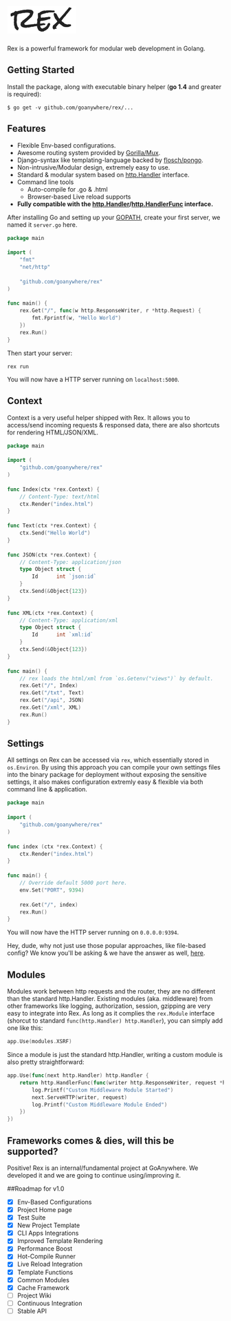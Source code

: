 <a href="#"><img alt="rex" src="https://raw.githubusercontent.com/go-rex/rex/assets/images/rex.png" width="160px" height="64px"></a>
===

Rex is a powerful framework for modular web development in Golang.

## Getting Started

Install the package, along with executable binary helper (**go 1.4** and greater is required):

```shell
$ go get -v github.com/goanywhere/rex/...
```

## Features
* Flexible Env-based configurations.
* Awesome routing system provided by [Gorilla/Mux](//github.com/gorilla/mux).
* Django-syntax like templating-language backed by [flosch/pongo](//github.com/flosch/pongo2).
* Non-intrusive/Modular design, extremely easy to use.
* Standard & modular system based on [http.Handler](http://godoc.org/net/http#Handler) interface.
* Command line tools
    * Auto-compile for .go & .html
    * Browser-based Live reload supports
* **Fully compatible with the [http.Handler](http://godoc.org/net/http#Handler)/[http.HandlerFunc](http://godoc.org/net/http#HandlerFunc) interface.**


After installing Go and setting up your [GOPATH](http://golang.org/doc/code.html#GOPATH), create your first server, we named it `server.go` here.

``` go
package main

import (
    "fmt"
    "net/http"

    "github.com/goanywhere/rex"
)

func main() {
    rex.Get("/", func(w http.ResponseWriter, r *http.Request) {
        fmt.Fprintf(w, "Hello World")
    })
    rex.Run()
}
```

Then start your server:
``` shell
rex run
```

You will now have a HTTP server running on `localhost:5000`.



## Context

Context is a very useful helper shipped with Rex. It allows you to access/send incoming requests & responsed data, there are also shortcuts for rendering HTML/JSON/XML.


``` go
package main

import (
    "github.com/goanywhere/rex"
)

func Index(ctx *rex.Context) {
    // Content-Type: text/html
    ctx.Render("index.html")
}

func Text(ctx *rex.Context) {
    ctx.Send("Hello World")
}

func JSON(ctx *rex.Context) {
    // Content-Type: application/json
    type Object struct {
        Id      int `json:id`
    }
    ctx.Send(&Object{123})
}

func XML(ctx *rex.Context) {
    // Content-Type: application/xml
    type Object struct {
        Id      int `xml:id`
    }
    ctx.Send(&Object{123})
}

func main() {
    // rex loads the html/xml from `os.Getenv("views")` by default.
    rex.Get("/", Index)
    rex.Get("/txt", Text)
    rex.Get("/api", JSON)
    rex.Get("/xml", XML)
    rex.Run()
}
```


## Settings

All settings on Rex can be accessed via `rex`, which essentially stored in `os.Environ`. By using this approach you can compile your own settings files into the binary package for deployment without exposing the sensitive settings, it also makes configuration extremly easy & flexible via both command line & application.

``` go
package main

import (
    "github.com/goanywhere/rex"
)

func index (ctx *rex.Context) {
    ctx.Render("index.html")
}

func main() {
    // Override default 5000 port here.
    env.Set("PORT", 9394)

    rex.Get("/", index)
    rex.Run()
}
```

You will now have the HTTP server running on `0.0.0.0:9394`.

Hey, dude, why not just use those popular approaches, like file-based config? We know you'll be asking & we have the answer as well, [here](http://12factor.net/config).


## Modules

Modules work between http requests and the router, they are no different than the standard http.Handler. Existing modules (aka. middleware) from other frameworks like logging, authorization, session, gzipping are very easy to integrate into Rex. As long as it complies the `rex.Module` interface (shorcut to standard `func(http.Handler) http.Handler`), you can simply add one like this:

``` go
app.Use(modules.XSRF)
```


Since a module is just the standard http.Handler, writing a custom module is also pretty straightforward:

``` go
app.Use(func(next http.Handler) http.Handler {
    return http.HandlerFunc(func(writer http.ResponseWriter, request *http.Request) {
        log.Printf("Custom Middleware Module Started")
        next.ServeHTTP(writer, request)
        log.Printf("Custom Middleware Module Ended")
    })
})
```

## Frameworks comes & dies, will this be supported?

Positive! Rex is an internal/fundamental project at GoAnywhere. We developed it and we are going to continue using/improving it.


##Roadmap for v1.0


- [X] Env-Based Configurations
- [X] Project Home page
- [X] Test Suite
- [X] New Project Template
- [X] CLI Apps Integrations
- [X] Improved Template Rendering
- [X] Performance Boost
- [X] Hot-Compile Runner
- [X] Live Reload Integration
- [X] Template Functions
- [X] Common Modules
- [X] Cache Framework
- [ ] Project Wiki
- [ ] Continuous Integration
- [ ] Stable API
